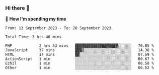 ### Hi there 👋

🐛 **How I'm spending my time**
<!--START_SECTION:waka-->

```all_time
From: 13 September 2023 - To: 20 September 2023

Total Time: 3 hrs 46 mins

PHP            2 hrs 53 mins   ▓▓▓▓▓▓▓▓▓▓▓▓▓▓▓▓▓▓▓░░░░░░   76.05 %
JavaScript     32 mins         ▓▓▓▒░░░░░░░░░░░░░░░░░░░░░   14.38 %
HTML           17 mins         ▓▓░░░░░░░░░░░░░░░░░░░░░░░   07.69 %
ActionScript   1 min           ░░░░░░░░░░░░░░░░░░░░░░░░░   00.67 %
Ezhil          1 min           ░░░░░░░░░░░░░░░░░░░░░░░░░   00.58 %
Other          1 min           ░░░░░░░░░░░░░░░░░░░░░░░░░   00.52 %
```

<!--END_SECTION:waka-->

<!--
**cugel2/cugel2** is a ✨ _special_ ✨ repository because its `README.md` (this file) appears on your GitHub profile.

Here are some ideas to get you started:

- 🔭 I’m currently working on ...
- 🌱 I’m currently learning ...
- 👯 I’m looking to collaborate on ...
- 🤔 I’m looking for help with ...
- 💬 Ask me about ...
- 📫 How to reach me: ...
- 😄 Pronouns: ...
- ⚡ Fun fact: ...
-->
